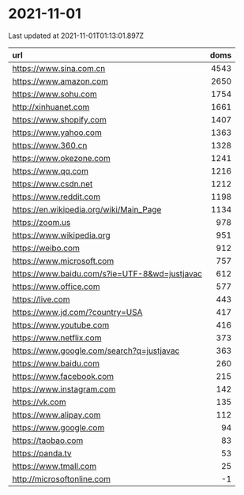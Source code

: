 # 2021-11-01

<!-- BEGIN -->
Last updated at 2021-11-01T01:13:01.897Z

url | doms
:- | -:
https://www.sina.com.cn | 4543
https://www.amazon.com | 2650
https://www.sohu.com | 1754
http://xinhuanet.com | 1661
https://www.shopify.com | 1407
https://www.yahoo.com | 1363
https://www.360.cn | 1328
https://www.okezone.com | 1241
https://www.qq.com | 1216
https://www.csdn.net | 1212
https://www.reddit.com | 1198
https://en.wikipedia.org/wiki/Main_Page | 1134
https://zoom.us | 978
https://www.wikipedia.org | 951
https://weibo.com | 912
https://www.microsoft.com | 757
https://www.baidu.com/s?ie=UTF-8&wd=justjavac | 612
https://www.office.com | 577
https://live.com | 443
https://www.jd.com/?country=USA | 417
https://www.youtube.com | 416
https://www.netflix.com | 373
https://www.google.com/search?q=justjavac | 363
https://www.baidu.com | 260
https://www.facebook.com | 215
https://www.instagram.com | 142
https://vk.com | 135
https://www.alipay.com | 112
https://www.google.com | 94
https://taobao.com | 83
https://panda.tv | 53
https://www.tmall.com | 25
http://microsoftonline.com | -1
<!-- END -->
